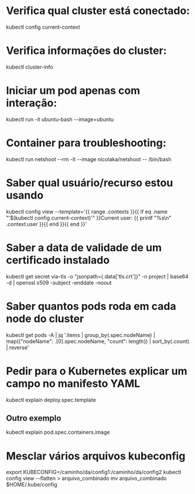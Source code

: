 # Verifica qual cluster está conectado:
kubectl config current-context

# Verifica informações do cluster:
kubectl cluster-info

# Iniciar um pod apenas com interação:
kubectl run -it ubuntu-bash --image=ubuntu

# Container para troubleshooting:
kubectl run netshoot --rm -it --image nicolaka/netshoot -- /bin/bash

# Saber qual usuário/recurso estou usando
kubectl config view --template='{{ range .contexts }}{{ if eq .name "'$(kubectl config current-context)'" }}Current user: {{ printf "%s\n" .context.user }}{{ end }}{{ end }}'

# Saber a data de validade de um certificado instalado
kubectl get secret via-tls -o "jsonpath={.data['tls\.crt']}" -n project | base64 -d | openssl x509 -subject -enddate -noout

# Saber quantos pods roda em cada node do cluster
kubectl get pods -A | jq '.items | group_by(.spec.nodeName) | map({"nodeName": .[0].spec.nodeName, "count": length}) | sort_by(.count) | reverse'

# Pedir para o Kubernetes explicar um campo no manifesto YAML
kubectl explain deploy.spec.template
## Outro exemplo
kubectl explain pod.spec.containers.image

# Mesclar vários arquivos kubeconfig
export KUBECONFIG=/caminho/da/config1:/caminho/da/config2
kubectl config view --flatten > arquivo_combinado
mv arquivo_combinado $HOME/.kube/config
